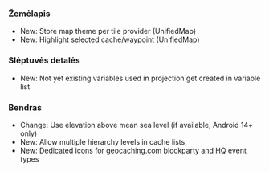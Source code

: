 ### Žemėlapis
- New: Store map theme per tile provider (UnifiedMap)
- New: Highlight selected cache/waypoint (UnifiedMap)

### Slėptuvės detalės
- New: Not yet existing variables used in projection get created in variable list

### Bendras
- Change: Use elevation above mean sea level (if available, Android 14+ only)
- New: Allow multiple hierarchy levels in cache lists
- New: Dedicated icons for geocaching.com blockparty and HQ event types

